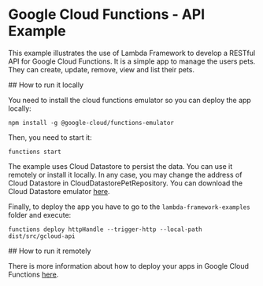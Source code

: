 # Google Cloud Functions - API Example

This example illustrates the use of Lambda Framework to develop a
RESTful API for Google Cloud Functions. It is a simple app to manage the users pets. They can create, update, remove, view and list their pets.

## How to run it locally

You need to install the cloud functions emulator so you can deploy the app locally:

```
npm install -g @google-cloud/functions-emulator
```

Then, you need to start it:

```
functions start
```

The example uses Cloud Datastore to persist the data. You can use it remotely or
install it locally. In any case, you may change the address of Cloud Datastore in
 CloudDatastorePetRepository. You can download the Cloud Datastore emulator [here](https://cloud.google.com/datastore/docs/tools/datastore-emulator).

Finally, to deploy the app you have to go to the `lambda-framework-examples` folder and execute:

```
functions deploy httpHandle --trigger-http --local-path dist/src/gcloud-api
```

## How to run it remotely

There is more information about how to deploy your apps in Google Cloud Functions [here](https://cloud.google.com/functions/docs/deploying/).
